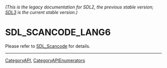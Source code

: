 ###### (This is the legacy documentation for SDL2, the previous stable version; [SDL3](https://wiki.libsdl.org/SDL3/) is the current stable version.)
# SDL_SCANCODE_LANG6

Please refer to [SDL_Scancode](SDL_Scancode) for details.

----
[CategoryAPI](CategoryAPI), [CategoryAPIEnumerators](CategoryAPIEnumerators)

